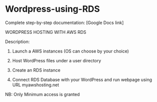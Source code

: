 # Wordpress-using-RDS

Complete step-by-step documentation: [Google Docs link]

WORDPRESS HOSTING WITH AWS RDS

Description:

1. Launch a AWS instances (OS can choose by your choice)

2. Host WordPress files under a user directory

3. Create an RDS instance

4. Connect RDS Database with your WordPress and run webpage using URL myawshosting.net

NB: Only Minimum access is granted
